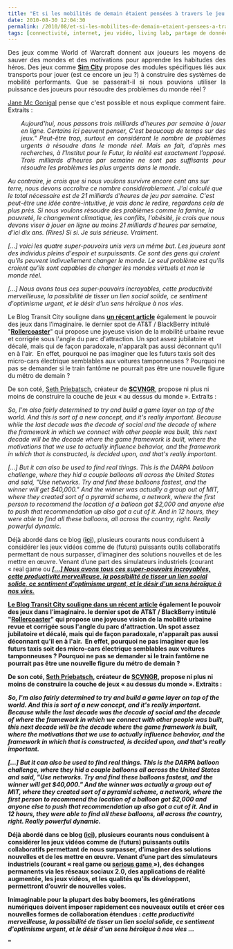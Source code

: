 ```yaml
---
title: "Et si les mobilités de demain étaient pensées à travers le jeu ?"
date: 2010-08-30 12:04:30
permalink: /2010/08/et-si-les-mobilites-de-demain-etaient-pensees-a-travers-le-jeu.html
tags: [connectivité, internet, jeu vidéo, living lab, partage de données, réseaux, TED, transition générationnelle]
---
```


<p style="text-align: justify">Des jeux comme World of Warcraft donnent aux joueurs les moyens de sauver des mondes et des motivations pour apprendre les habitudes des héros. Des jeux comme <strong><a href="http://www.youtube.com/watch?v=krM4cw5oYDk&feature=related">Sim City</a></strong> propose des modules spécifiques liés aux transports pour jouer (est ce encore un jeu ?) à construire des systèmes de mobilité performants. Que se passerait-il si nous pouvions utiliser la puissance des joueurs pour résoudre des problèmes du monde réel ?</p> <p style="text-align: justify"><a href="http://www.ted.com/talks/jane_mcgonigal_gaming_can_make_a_better_world.html" target="_blank">Jane Mc Gonigal</a> pense que c'est possible et nous explique comment faire. Extraits :</p> <p style="text-align: justify"> </p>  <!--more-->   <p style="text-align: justify;padding-left: 30px"><em>Aujourd'hui, nous passons trois milliards d'heures par semaine à jouer en ligne. Certains ici peuvent penser, C'est beaucoup de temps sur des jeux." Peut-être trop, surtout en considérant le nombre de problèmes urgents à résoudre dans le monde réel. Mais en fait, d'après mes recherches, à l'Institut pour le Futur, la réalité est exactement l'opposé. Trois milliards d'heures par semaine ne sont pas suffisants pour résoudre les problèmes les plus urgents dans le monde. </em></p> <p style=""text-align: justifypadding-left: 30px""><em>Au contraire, je crois que si nous voulons survivre encore cent ans sur terre, nous devons accroître ce nombre considérablement. J'ai calculé que le total nécessaire est de 21 milliards d'heures de jeu par semaine. C'est peut-être une idée contre-intuitive, je vais donc le redire, regardons cela de plus près. Si nous voulons résoudre des problèmes comme la famine, la pauvreté, le changement climatique, les conflits, l'obésité, je crois que nous devons viser à jouer en ligne au moins 21 milliards d'heures par semaine, d'ici dix ans. (Rires) Si si. Je suis sérieuse. Vraiment.</em></p> <p style=""text-align: justifypadding-left: 30px""><em>[…] voici les quatre super-pouvoirs unis vers un même but. Les joueurs sont des individus pleins d'espoir et surpuissants. Ce sont des gens qui croient qu'ils peuvent indivuellement changer le monde. Le seul problème est qu'ils croient qu'ils sont capables de changer les mondes virtuels et non le monde réel.</em></p> <p style=""text-align: justifypadding-left: 30px""><em>[…] Nous avons tous ces super-pouvoirs incroyables, cette productivité merveilleuse, la possibilité de tisser un lien social solide, ce sentiment d'optimisme urgent, et le désir d'un sens héroïque à nos vies.</em></p> <p>            </p> <p style=""text-align: justify"">Le Blog Transit City souligne dans <strong><a href=""http://transit-city.blogspot.com/2010/08/et-si-la-mobilite-urbaine-devenait.html"">un récent article</a></strong> également le pouvoir des jeux dans l’imaginaire. le dernier spot de AT&T / BlackBerry intitulé "<strong><a href=""http://www.youtube.com/watch?v=ow7SBaQTjlo"">Rollercoaster</a></strong>" qui propose une joyeuse vision de la mobilité urbaine revue et corrigée sous l'angle du parc d'attraction. Un spot assez jubilatoire et décalé, mais qui de façon paradoxale, n'apparaît pas aussi déconnant qu'il en à l'air.  En effet, pourquoi ne pas imaginer que les futurs taxis soit des micro-cars électrique semblables aux voitures tamponneuses ? Pourquoi ne pas se demander si le train fantôme ne pourrait pas être une nouvelle figure du métro de demain ?</p> <p style=""text-align: justify"">De son coté, <a href=""http://www.ted.com/talks/seth_priebatsch_the_game_layer_on_top_of_the_world.html"" target=""_blank"">Seth Priebatsch</a>, créateur de <strong><a href=""http://www.scvngr.com/"">SCVNGR</a></strong>, propose ni plus ni moins de construire la couche de jeux « au dessus du monde ». Extraits :</p> <p style=""text-align: justifypadding-left: 30px""><em>So, I'm also fairly determined to try and build a game layer on top of the world. And this is sort of a new concept, and it's really important. Because while the last decade was the decade of social and the decade of where the framework in which we connect with other people was built, this next decade will be the decade where the game framework is built, where the motivations that we use to actually influence behavior, and the framework in which that is constructed, is decided upon, and that's really important.</em></p> <p style=""text-align: justifypadding-left: 30px""><em>[…] But it can also be used to find real things. This is the DARPA balloon challenge, where they hid a couple balloons all across the </em><em>United States</em><em> and said, "Use networks. Try and find these balloons fastest, and the winner will get $40,000." And the winner was actually a group out of MIT, where they created sort of a pyramid scheme, a network, where the first person to recommend the location of a balloon got $2,000 and anyone else to push that recommendation up also got a cut of it. And in 12 hours, they were able to find all these balloons, all across the country, right. Really powerful dynamic.</em></p> <p>           </p> <p style=""text-align: justify"">Déjà abordé dans ce blog (<strong><a href="https://gabrielplassat.github.io/transportsdufutur/2010/01/quand-le-virtuel-donnera-plus-de-sensations-reelles-que-le-reel.html"">ici</a></strong>), plusieurs courants nous conduisent à considérer les jeux vidéos comme de (futurs) puissants outils collaboratifs permettant de nous surpasser, d’imaginer des solutions nouvelles et de les mettre en œuvre. Venant d’une part des simulateurs industriels (courant « real game ou <strong><a href=""http://padding-left: 30px""><em>[…] Nous avons tous ces super-pouvoirs incroyables, cette productivité merveilleuse, la possibilité de tisser un lien social solide, ce sentiment d'optimisme urgent, et le désir d'un sens héroïque à nos vies.</em></p> <p>            </p> <p style=""text-align: justify"">Le Blog Transit City souligne dans <strong><a href=""http://transit-city.blogspot.com/2010/08/et-si-la-mobilite-urbaine-devenait.html"">un récent article</a></strong> également le pouvoir des jeux dans l’imaginaire. le dernier spot de AT&T / BlackBerry intitulé "<strong><a href=""http://www.youtube.com/watch?v=ow7SBaQTjlo"">Rollercoaster</a></strong>" qui propose une joyeuse vision de la mobilité urbaine revue et corrigée sous l'angle du parc d'attraction. Un spot assez jubilatoire et décalé, mais qui de façon paradoxale, n'apparaît pas aussi déconnant qu'il en à l'air.  En effet, pourquoi ne pas imaginer que les futurs taxis soit des micro-cars électrique semblables aux voitures tamponneuses ? Pourquoi ne pas se demander si le train fantôme ne pourrait pas être une nouvelle figure du métro de demain ?</p> <p style=""text-align: justify"">De son coté, <a href=""http://www.ted.com/talks/seth_priebatsch_the_game_layer_on_top_of_the_world.html"" target=""_blank"">Seth Priebatsch</a>, créateur de <strong><a href=""http://www.scvngr.com/"">SCVNGR</a></strong>, propose ni plus ni moins de construire la couche de jeux « au dessus du monde ». Extraits :</p> <p style=""text-align: justifypadding-left: 30px""><em>So, I'm also fairly determined to try and build a game layer on top of the world. And this is sort of a new concept, and it's really important. Because while the last decade was the decade of social and the decade of where the framework in which we connect with other people was built, this next decade will be the decade where the game framework is built, where the motivations that we use to actually influence behavior, and the framework in which that is constructed, is decided upon, and that's really important.</em></p> <p style=""text-align: justifypadding-left: 30px""><em>[…] But it can also be used to find real things. This is the DARPA balloon challenge, where they hid a couple balloons all across the </em><em>United States</em><em> and said, "Use networks. Try and find these balloons fastest, and the winner will get $40,000." And the winner was actually a group out of MIT, where they created sort of a pyramid scheme, a network, where the first person to recommend the location of a balloon got $2,000 and anyone else to push that recommendation up also got a cut of it. And in 12 hours, they were able to find all these balloons, all across the country, right. Really powerful dynamic.</em></p> <p>           </p> <p style=""text-align: justify"">Déjà abordé dans ce blog (<strong><a href="https://gabrielplassat.github.io/transportsdufutur/2010/01/quand-le-virtuel-donnera-plus-de-sensations-reelles-que-le-reel.html"">ici</a></strong>), plusieurs courants nous conduisent à considérer les jeux vidéos comme de (futurs) puissants outils collaboratifs permettant de nous surpasser, d’imaginer des solutions nouvelles et de les mettre en œuvre. Venant d’une part des simulateurs industriels (courant « real game ou <strong><a href=""http://en.wikipedia.org/wiki/Serious_game"">serious game </a></strong>»), des échanges permanents via les réseaux sociaux 2.0, des applications de réalité augmentée, les jeux vidéos, et les qualités qu’ils développent, permettront d’ouvrir de nouvelles voies.</p> <p style=""text-align: justify"">Inimaginable pour la plupart des baby boomers, les générations numériques doivent imposer rapidement ces nouveaux outils et créer ces nouvelles formes de collaboration étendues : <em>cette productivité merveilleuse, la possibilité de tisser un lien social solide, ce sentiment d'optimisme urgent, et le désir d'un sens héroïque à nos vies ...</em></p>"
